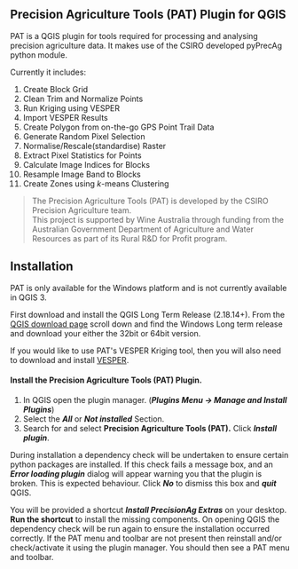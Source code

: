 Precision Agriculture Tools (PAT) Plugin for QGIS
-------------------------------------------------

PAT is a QGIS plugin for tools required for processing and analysing precision agriculture data. It
makes use of the CSIRO developed pyPrecAg python module.

Currently it includes: 
1. Create Block Grid
2. Clean Trim and Normalize Points
3. Run Kriging using VESPER
4. Import VESPER Results
5. Create Polygon from on-the-go GPS Point Trail Data
6. Generate Random Pixel Selection
7. Normalise/Rescale(standardise) Raster
8. Extract Pixel Statistics for Points
9. Calculate Image Indices for Blocks
10. Resample Image Band to Blocks
11. Create Zones using <i>k</i>-means Clustering

>   The Precision Agriculture Tools (PAT) is developed by the CSIRO Precision Agriculture team.  
>   This project is supported by Wine Australia through funding from the
>   Australian Government Department of Agriculture and Water Resources as part
>   of its Rural R&D for Profit program.


Installation
------------
PAT is only available for the Windows platform and is not currently available in QGIS 3.

First download and install the QGIS Long Term Release (2.18.14+). From the [QGIS download
page](http://download.qgis.org) scroll down and find the Windows Long term release and download your either the 32bit or 64bit version.

If you would like to use PAT's VESPER Kriging tool, then you will also need to download and install
[VESPER](https://sydney.edu.au/agriculture/pal/software/vesper.shtml).

#### Install the Precision Agriculture Tools (PAT) Plugin.

1.  In QGIS open the plugin manager. (***Plugins Menu → Manage and Install
    Plugins***)
2.  Select the ***All*** or ***Not installed*** Section.
3.  Search for and select **Precision Agriculture Tools (PAT).**
    Click ***Install plugin***.

During installation a dependency check will be undertaken to ensure certain
python packages are installed. If this check fails a message box, and an ***Error
loading plugin*** dialog will appear warning you that the plugin is broken. This
is expected behaviour. Click ***No*** to dismiss this box and ***quit*** QGIS.

You will be provided a shortcut ***Install PrecisionAg Extras*** on your desktop.
**Run the shortcut** to install the missing components. On opening QGIS the
dependency check will be run again to ensure the installation occurred
correctly. If the PAT menu and toolbar are not present then reinstall
and/or check/activate it using the plugin manager. You should then see a PAT menu
and toolbar.